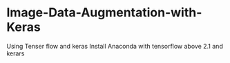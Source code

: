 # Image-Data-Augmentation-with-Keras
Using Tenser flow and keras 
Install Anaconda with tensorflow above 2.1 and kerars
